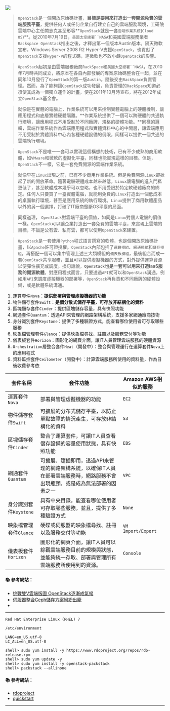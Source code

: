 ![](http://i.imgur.com/p0mw85L.png)

> `OpenStack`是一個開放原始碼計畫，**目標是要用來打造出一套開源免費的雲端服務平臺**，提供任何人或任何企業自行建立自己的雲端服務環境，工研院雲端中心主任闕志克甚至形容**`OpenStack`就是一套`雲端作業系統`(`Cloud OS`)**。從2010年7月19日，`美國太空總署``NASA`和美國雲端服務業者`Rackspace OpenStack`推出之後，才釋出第一個版本Austin版本。隔天微軟宣布，Windows Server 2008 R2 Hyper-V支援`OpenStack`，也貢獻了`OpenStack`支援`Hyper-V`的程式碼，連微軟也不敢小覷`OpenStack`的影響。

> `OpenStack`起初是由雲端服務廠商`RackSpace`和`美國太空總署``NASA`，在2010年7月時共同成立，將原本在各自內部發展的專案原始碼整合在一起，並在同年10月發行了`OpenStack`的第一版`Austin`。隨後交由`RackSpace`負責管理。然而，為了能夠讓`OpenStack`成功發展，負責管理的`RackSpace`知道必須使其成為一個獨立運作的計畫，便在2011年10月時宣布，將在2012年成立`OpenStack`基金會。

> 就像是在實體的電腦上，作業系統可以用來控制實體電腦上的硬體機制，讓應用程式和底層實體硬體隔離。**作業系統提供了一個可以跨硬體的共通執行環境，讓應用程式不用受制於不同廠牌、規格的硬體功能。**同樣的邏輯，雲端作業系統作為雲端應用程式和實體資料中心的中間層，讓雲端應用不用受制於實體資料中心內各種硬體設備的侷限，同樣可以提供一個共通的雲端執行環境。

> `OpenStack`不是唯一一套可以實現這個構想的技術，已有不少成熟的商用軟體，如`VMware`和微軟的虛擬化平臺，同樣也能實現這樣的目標。但是，`OpenStack`不一樣，它是一套免費開源的雲端作業系統。

> 就像早在`Linux`出現之前，已有不少商用作業系統。但是免費開源`Linux`卻掀起了新的開放革命。隨著電腦硬體成本越來越低，`Linux`讓電腦的進入門檻更低了，甚至軟體成本幾乎可以忽略，也不用受限於特定軟硬體廠商的綁定。任何人只要買了一臺實體電腦，就能用免費的`Linux`打造出一個低成本的桌面執行環境，甚至是應用系統的執行環境。`Linux`提供了商用軟體產品以外的另一個選擇，打破了IT廠商壟斷OS平臺的局面。

> 同樣道理， `OpenStack`對雲端平臺的價值，如同是`Linux`對個人電腦的價值一樣。`OpenStack`可以讓企業打造出一套免費的雲端平臺，來實現上雲端的目標，不論是公有雲、私有雲，都可以使用`OpenStack`來建置。

> `OpenStack`是一套使用`Python`程式語言撰寫的軟體，也是個開放原始碼計畫，以`Apache`許可證授權。`OpenStack`內部包括了`運算模組`、`網通模組`和`儲存模組`，再搭配一個可以集中管理上述三大類模組的`儀表板模組`，最後組合而成一套`OpenStack`共享服務，並且可以提供虛擬機器的方式，對外提供運算資源以便彈性擴充或調度。換句話說，**`OpenStack`也是一套可以用來打造IaaS服務的開源軟體**。對應用程式而言，只要透過`API`就可以和`OpenStack`溝通，例如用`API`來調度虛擬機器的部署等，`OpenStack`再負責和不同廠牌的硬體設備，或是軟體系統溝通。

1. 運算套件`Nova`：**提供部署與管理虛擬機器的功能**
2. 物件儲存套件`Swift`：**是個分散式儲存平臺，可存放非結構化的資料**
3. 區塊儲存套件`Cinder`：提供區塊儲存容量，具有快照功能
4. 網通套件`Quantum`：透過API來管理的網路架構系統，支援多家網通廠商技術
5. 身分識別套件`Keystone`：提供了多種驗證方式，能查看哪位使用者可存取哪些服務
6. 映象檔管理套件`Glance`：提供映象檔尋找、註冊以及服務交付等功能
7. 儀表板套件`Horizon`：圖形化的網頁介面，讓IT人員管理雲端服務的硬體資源
8. `Orchestration`層整合套件`Heat`（開發中）：整合與管理運行在運算套件`Nova`上的應用程式
9. 資料監控套件`Ceilometer`（開發中）：計算雲端服務所使用的資料量，作為日後收費參考依


套件名稱	        | 套件功能               | Amazon AWS相似的服務
--------------- | --------------------- | ------------- 
運算套件`Nova`	    | 部署與管理虛擬機器的功能                                          | `EC2`
物件儲存套件`Swift` | 可擴展的分布式儲存平臺，以防止單點故障的情況產生，可存放非結構化的資料 | `S3`
區塊儲存套件`Cinder` |	整合了運算套件，可讓IT人員查看儲存設備的容量使用狀態，具有快照功能	| `EBS`
網通套件`Quantum` | 可擴展、隨插即用，透過API來管理的網路架構系統，以確保IT人員在部署雲端服務時，網路服務不會出現瓶頸，或是成為無法部署的因素之一 | `VPC`
身分識別套件`Keystone` | 具有中央目錄，能查看哪位使用者可存取哪些服務，並且，提供了多種驗證方式	| `None`
映象檔管理套件`Glance` | 硬碟或伺服器的映象檔尋找、註冊以及服務交付等功能	 | `VM Import/Export`
儀表板套件`Horizon`	  | 圖形化的網頁介面，讓IT人員可以綜觀雲端服務目前的規模與狀態，並能夠統一存取、部署與管理所有雲端服務所使用到的資源。| `Console`
 
#### :books: 參考網站：
- [挑戰雙V雲端版圖 OpenStack逐漸成氣候](http://www.ithome.com.tw/news/90145)
- [伺服器整合Ceph儲存方案紛紛出籠](http://www.ithome.com.tw/tech/99512)
- [](http://www.ithome.com.tw/node/81091)

---

`Red Hat Enterprise Linux (RHEL) 7`

`/etc/environment`
```
LANG=en_US.utf-8
LC_ALL=en_US.utf-8
```

```
shell> sudo yum install -y https://www.rdoproject.org/repos/rdo-release.rpm
shell> sudo yum update -y
shell> sudo yum install -y openstack-packstack
shell> packstack --allinone
```

#### :books: 參考網站：
- [rdoproject](https://www.rdoproject.org/)
- [quickstart](https://www.rdoproject.org/install/quickstart/)

---

